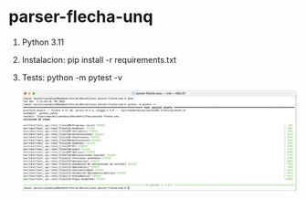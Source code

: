 # parser-flecha-unq

1) Python 3.11

2) Instalacion: pip install -r requirements.txt

3) Tests:  python -m pytest -v

    ![[image info](./pictures/image.png)](https://github.com/DiazMaxiM/parser-flecha-unq/blob/main/documentos/tests/Tests.png)
   
